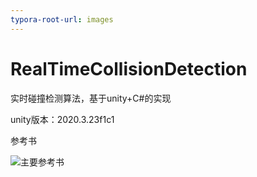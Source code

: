 ```yaml
---
typora-root-url: images
---
```


# RealTimeCollisionDetection
实时碰撞检测算法，基于unity+C#的实现



unity版本：2020.3.23f1c1



参考书

![主要参考书](/book1.png)

